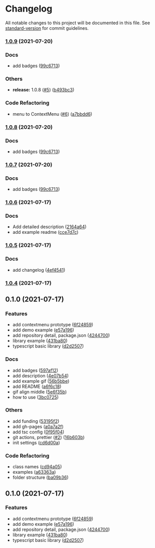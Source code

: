 # Changelog

All notable changes to this project will be documented in this file. See [standard-version](https://github.com/conventional-changelog/standard-version) for commit guidelines.

### [1.0.9](https://github.com/hochan222/holee-contextmenu/compare/v1.0.6...v1.0.9) (2021-07-20)


### Docs

* add badges ([99c6713](https://github.com/hochan222/holee-contextmenu/commit/99c67137fc7ecf108595db232ef814f24504819c))


### Others

* **release:** 1.0.8 ([#5](https://github.com/hochan222/holee-contextmenu/issues/5)) ([b493bc3](https://github.com/hochan222/holee-contextmenu/commit/b493bc3ff270e286c8548eba802db5b416feabbf))


### Code Refactoring

* menu to ContextMenu ([#6](https://github.com/hochan222/holee-contextmenu/issues/6)) ([a7bbdd6](https://github.com/hochan222/holee-contextmenu/commit/a7bbdd6b046b1c96ac74afea010c8fd36a7a0871))

### [1.0.8](https://github.com/hochan222/holee-contextmenu/compare/v1.0.6...v1.0.8) (2021-07-20)


### Docs

* add badges ([99c6713](https://github.com/hochan222/holee-contextmenu/commit/99c67137fc7ecf108595db232ef814f24504819c))

### [1.0.7](https://github.com/hochan222/holee-contextmenu/compare/v1.0.6...v1.0.7) (2021-07-20)


### Docs

* add badges ([99c6713](https://github.com/hochan222/holee-contextmenu/commit/99c67137fc7ecf108595db232ef814f24504819c))

### [1.0.6](https://github.com/hochan222/holee-contextmenu/compare/v1.0.5...v1.0.6) (2021-07-17)


### Docs

* Add detailed description ([2164a64](https://github.com/hochan222/holee-contextmenu/commit/2164a64247997dcbe79c2705f618c84493e49c27))
* add example readme ([cce7d7c](https://github.com/hochan222/holee-contextmenu/commit/cce7d7c76166c340a716bf37cc913975f7e077a7))

### [1.0.5](https://github.com/hochan222/holee-contextmenu/compare/v1.0.4...v1.0.5) (2021-07-17)


### Docs

* add changelog ([4ef4541](https://github.com/hochan222/holee-contextmenu/commit/4ef45415652c24ff158f3b3992ee7afd4d033492))

### [1.0.4](https://github.com/hochan222/holee-contextmenu/compare/v0.1.0...v1.0.4) (2021-07-17)

## 0.1.0 (2021-07-17)


### Features

* add contextmenu prototype ([6f24859](https://github.com/hochan222/holee-contextmenu/commit/6f248590997fa4c6c541c4576173c51c61907316))
* add demo example ([e57a196](https://github.com/hochan222/holee-contextmenu/commit/e57a196aaa4bb67f824f3a67a8e40ee7b029fefb))
* add repository detail, package.json ([4244700](https://github.com/hochan222/holee-contextmenu/commit/4244700baddd81ea7271d39e6bfc79a3107bf48b))
* library example ([431ba80](https://github.com/hochan222/holee-contextmenu/commit/431ba80f352eba1d3a89260dc12b1a45769059d9))
* typescript basic library ([d2d2507](https://github.com/hochan222/holee-contextmenu/commit/d2d2507addb546270d7d22fbc61aed68cf6d9ae8))


### Docs

* add badges ([597af12](https://github.com/hochan222/holee-contextmenu/commit/597af127beff179f90e095c542269847cef52a85))
* add description ([4e07b54](https://github.com/hochan222/holee-contextmenu/commit/4e07b5484de2bf3372871d56b7c16b185a79f03b))
* add example gif ([56b5bbe](https://github.com/hochan222/holee-contextmenu/commit/56b5bbe5aaa1cd5803026dedb3ccd893f93f6bc4))
* add README ([a6f6c18](https://github.com/hochan222/holee-contextmenu/commit/a6f6c1852447891dd643a851dbce37f64d10e9fe))
* gif align middle ([5e6f35b](https://github.com/hochan222/holee-contextmenu/commit/5e6f35b68ace695e9c19a634e87d0a7c7a4eaa57))
* how to use ([3bc0725](https://github.com/hochan222/holee-contextmenu/commit/3bc07252a08394857c4ad14f5a2afd23c86868f2))


### Others

* add funding ([53195f2](https://github.com/hochan222/holee-contextmenu/commit/53195f2d5d5172eab8b4c2d0f5528a9ce499ae22))
* add gh-pages ([a0a7a2f](https://github.com/hochan222/holee-contextmenu/commit/a0a7a2f4909807df40966ef55aa3541037dc8eda))
* add tsc config ([0f95f04](https://github.com/hochan222/holee-contextmenu/commit/0f95f044c687f2743854a34dd77b32c98020dc36))
* git actions, prettier ([#2](https://github.com/hochan222/holee-contextmenu/issues/2)) ([16b603b](https://github.com/hochan222/holee-contextmenu/commit/16b603bbcb0f00516873d04a0cc791181b0fc8b6))
* init settings ([cd6d00a](https://github.com/hochan222/holee-contextmenu/commit/cd6d00a05f576bea0b7c6633684353b22361d48e))


### Code Refactoring

* class names ([cd94a05](https://github.com/hochan222/holee-contextmenu/commit/cd94a054fe17b457c23bb9c1544eb6fc10b2ded0))
* examples ([a63363a](https://github.com/hochan222/holee-contextmenu/commit/a63363a9e2275bc77624c98bb1576c848d46faeb))
* folder structure ([ba09b36](https://github.com/hochan222/holee-contextmenu/commit/ba09b368750aa69033e3b99a17341aebdeb38076))

## 0.1.0 (2021-07-17)


### Features

* add contextmenu prototype ([6f24859](https://github.com/hochan222/holee-contextmenu/commit/6f248590997fa4c6c541c4576173c51c61907316))
* add demo example ([e57a196](https://github.com/hochan222/holee-contextmenu/commit/e57a196aaa4bb67f824f3a67a8e40ee7b029fefb))
* add repository detail, package.json ([4244700](https://github.com/hochan222/holee-contextmenu/commit/4244700baddd81ea7271d39e6bfc79a3107bf48b))
* library example ([431ba80](https://github.com/hochan222/holee-contextmenu/commit/431ba80f352eba1d3a89260dc12b1a45769059d9))
* typescript basic library ([d2d2507](https://github.com/hochan222/holee-contextmenu/commit/d2d2507addb546270d7d22fbc61aed68cf6d9ae8))
